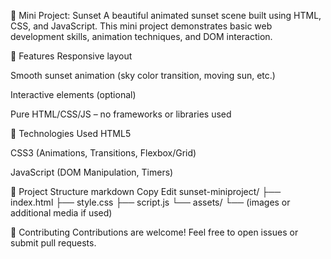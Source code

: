 🌅 Mini Project: Sunset
A beautiful animated sunset scene built using HTML, CSS, and JavaScript. This mini project demonstrates basic web development skills, animation techniques, and DOM interaction.

🌈 Features
Responsive layout

Smooth sunset animation (sky color transition, moving sun, etc.)

Interactive elements (optional)

Pure HTML/CSS/JS – no frameworks or libraries used


🔧 Technologies Used
HTML5

CSS3 (Animations, Transitions, Flexbox/Grid)

JavaScript (DOM Manipulation, Timers)


📁 Project Structure
markdown
Copy
Edit
sunset-miniproject/
├── index.html
├── style.css
├── script.js
└── assets/
    └── (images or additional media if used)
  

🤝 Contributing
Contributions are welcome! Feel free to open issues or submit pull requests.

